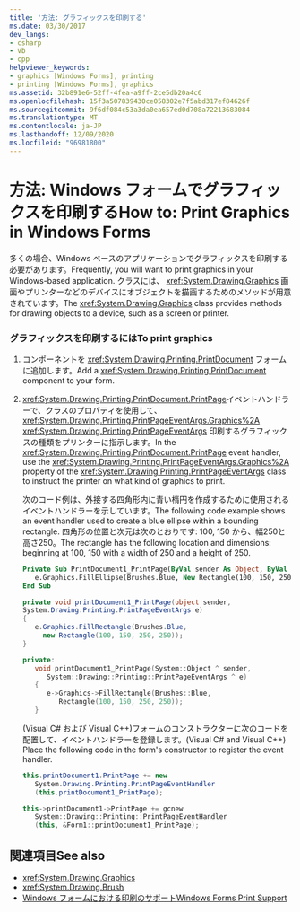 ```yaml
---
title: '方法: グラフィックスを印刷する'
ms.date: 03/30/2017
dev_langs:
- csharp
- vb
- cpp
helpviewer_keywords:
- graphics [Windows Forms], printing
- printing [Windows Forms], graphics
ms.assetid: 32b891e6-52ff-4fea-a9ff-2ce5db20a4c6
ms.openlocfilehash: 15f3a507839430ce058302e7f5abd317ef84626f
ms.sourcegitcommit: 9f6df084c53a3da0ea657ed0d708a72213683084
ms.translationtype: MT
ms.contentlocale: ja-JP
ms.lasthandoff: 12/09/2020
ms.locfileid: "96981800"
---
```

# <a name="how-to-print-graphics-in-windows-forms"></a><span data-ttu-id="f7beb-102">方法: Windows フォームでグラフィックスを印刷する</span><span class="sxs-lookup"><span data-stu-id="f7beb-102">How to: Print Graphics in Windows Forms</span></span>
<span data-ttu-id="f7beb-103">多くの場合、Windows ベースのアプリケーションでグラフィックスを印刷する必要があります。</span><span class="sxs-lookup"><span data-stu-id="f7beb-103">Frequently, you will want to print graphics in your Windows-based application.</span></span> <span data-ttu-id="f7beb-104">クラスには、 <xref:System.Drawing.Graphics> 画面やプリンターなどのデバイスにオブジェクトを描画するためのメソッドが用意されています。</span><span class="sxs-lookup"><span data-stu-id="f7beb-104">The <xref:System.Drawing.Graphics> class provides methods for drawing objects to a device, such as a screen or printer.</span></span>  
  
### <a name="to-print-graphics"></a><span data-ttu-id="f7beb-105">グラフィックスを印刷するには</span><span class="sxs-lookup"><span data-stu-id="f7beb-105">To print graphics</span></span>  
  
1. <span data-ttu-id="f7beb-106">コンポーネントを <xref:System.Drawing.Printing.PrintDocument> フォームに追加します。</span><span class="sxs-lookup"><span data-stu-id="f7beb-106">Add a <xref:System.Drawing.Printing.PrintDocument> component to your form.</span></span>  
  
2. <span data-ttu-id="f7beb-107"><xref:System.Drawing.Printing.PrintDocument.PrintPage>イベントハンドラーで、クラスのプロパティを使用して、 <xref:System.Drawing.Printing.PrintPageEventArgs.Graphics%2A> <xref:System.Drawing.Printing.PrintPageEventArgs> 印刷するグラフィックスの種類をプリンターに指示します。</span><span class="sxs-lookup"><span data-stu-id="f7beb-107">In the <xref:System.Drawing.Printing.PrintDocument.PrintPage> event handler, use the <xref:System.Drawing.Printing.PrintPageEventArgs.Graphics%2A> property of the <xref:System.Drawing.Printing.PrintPageEventArgs> class to instruct the printer on what kind of graphics to print.</span></span>  
  
     <span data-ttu-id="f7beb-108">次のコード例は、外接する四角形内に青い楕円を作成するために使用されるイベントハンドラーを示しています。</span><span class="sxs-lookup"><span data-stu-id="f7beb-108">The following code example shows an event handler used to create a blue ellipse within a bounding rectangle.</span></span> <span data-ttu-id="f7beb-109">四角形の位置と次元は次のとおりです: 100, 150 から、幅250と高さ250。</span><span class="sxs-lookup"><span data-stu-id="f7beb-109">The rectangle has the following location and dimensions: beginning at 100, 150 with a width of 250 and a height of 250.</span></span>  
  
    ```vb  
    Private Sub PrintDocument1_PrintPage(ByVal sender As Object, ByVal e As System.Drawing.Printing.PrintPageEventArgs) Handles PrintDocument1.PrintPage  
       e.Graphics.FillEllipse(Brushes.Blue, New Rectangle(100, 150, 250, 250))  
    End Sub  
    ```  
  
    ```csharp  
    private void printDocument1_PrintPage(object sender,
    System.Drawing.Printing.PrintPageEventArgs e)  
    {  
       e.Graphics.FillRectangle(Brushes.Blue,
         new Rectangle(100, 150, 250, 250));  
    }  
    ```  
  
    ```cpp  
    private:  
       void printDocument1_PrintPage(System::Object ^ sender,  
          System::Drawing::Printing::PrintPageEventArgs ^ e)  
       {  
          e->Graphics->FillRectangle(Brushes::Blue,  
             Rectangle(100, 150, 250, 250));  
       }  
    ```  
  
     <span data-ttu-id="f7beb-110">(Visual C# および Visual C++)フォームのコンストラクターに次のコードを配置して、イベントハンドラーを登録します。</span><span class="sxs-lookup"><span data-stu-id="f7beb-110">(Visual C# and Visual C++) Place the following code in the form's constructor to register the event handler.</span></span>  
  
    ```csharp  
    this.printDocument1.PrintPage += new  
       System.Drawing.Printing.PrintPageEventHandler  
       (this.printDocument1_PrintPage);  
    ```  
  
    ```cpp  
    this->printDocument1->PrintPage += gcnew  
       System::Drawing::Printing::PrintPageEventHandler  
       (this, &Form1::printDocument1_PrintPage);  
    ```  
  
## <a name="see-also"></a><span data-ttu-id="f7beb-111">関連項目</span><span class="sxs-lookup"><span data-stu-id="f7beb-111">See also</span></span>

- <xref:System.Drawing.Graphics>
- <xref:System.Drawing.Brush>
- [<span data-ttu-id="f7beb-112">Windows フォームにおける印刷のサポート</span><span class="sxs-lookup"><span data-stu-id="f7beb-112">Windows Forms Print Support</span></span>](windows-forms-print-support.md)
